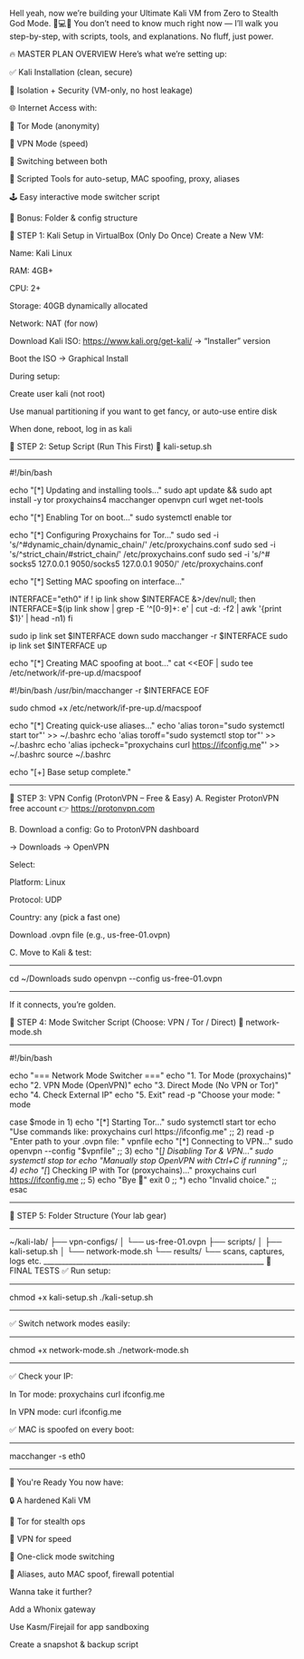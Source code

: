 Hell yeah, now we’re building your Ultimate Kali VM from Zero to Stealth God Mode. 🥷💻🔥
You don’t need to know much right now — I’ll walk you step-by-step, with scripts, tools, and explanations. No fluff, just power.

🔥 MASTER PLAN OVERVIEW
Here’s what we’re setting up:

✅ Kali Installation (clean, secure)

🔐 Isolation + Security (VM-only, no host leakage)

🌐 Internet Access with:

🧅 Tor Mode (anonymity)

🚀 VPN Mode (speed)

🔄 Switching between both

🧰 Scripted Tools for auto-setup, MAC spoofing, proxy, aliases

🕹️ Easy interactive mode switcher script

📂 Bonus: Folder & config structure

🧱 STEP 1: Kali Setup in VirtualBox (Only Do Once)
Create a New VM:

Name: Kali Linux

RAM: 4GB+

CPU: 2+

Storage: 40GB dynamically allocated

Network: NAT (for now)

Download Kali ISO: https://www.kali.org/get-kali/ → “Installer” version

Boot the ISO → Graphical Install

During setup:

Create user kali (not root)

Use manual partitioning if you want to get fancy, or auto-use entire disk

When done, reboot, log in as kali

🧰 STEP 2: Setup Script (Run This First)
🔧 kali-setup.sh
_____________________________________________________________________________________________________________
#!/bin/bash

echo "[*] Updating and installing tools..."
sudo apt update && sudo apt install -y tor proxychains4 macchanger openvpn curl wget net-tools

echo "[*] Enabling Tor on boot..."
sudo systemctl enable tor

echo "[*] Configuring Proxychains for Tor..."
sudo sed -i 's/^#dynamic_chain/dynamic_chain/' /etc/proxychains.conf
sudo sed -i 's/^strict_chain/#strict_chain/' /etc/proxychains.conf
sudo sed -i 's/^# socks5 127.0.0.1 9050/socks5 127.0.0.1 9050/' /etc/proxychains.conf

echo "[*] Setting MAC spoofing on interface..."

INTERFACE="eth0"
if ! ip link show $INTERFACE &>/dev/null; then
  INTERFACE=$(ip link show | grep -E '^[0-9]+: e' | cut -d: -f2 | awk '{print $1}' | head -n1)
fi

sudo ip link set $INTERFACE down
sudo macchanger -r $INTERFACE
sudo ip link set $INTERFACE up

echo "[*] Creating MAC spoofing at boot..."
cat <<EOF | sudo tee /etc/network/if-pre-up.d/macspoof

#!/bin/bash
/usr/bin/macchanger -r $INTERFACE
EOF

sudo chmod +x /etc/network/if-pre-up.d/macspoof

echo "[*] Creating quick-use aliases..."
echo 'alias toron="sudo systemctl start tor"' >> ~/.bashrc
echo 'alias toroff="sudo systemctl stop tor"' >> ~/.bashrc
echo 'alias ipcheck="proxychains curl https://ifconfig.me"' >> ~/.bashrc
source ~/.bashrc

echo "[+] Base setup complete."
________________________________________________________________________________________

🧃 STEP 3: VPN Config (ProtonVPN – Free & Easy)
A. Register ProtonVPN free account
👉 https://protonvpn.com

B. Download a config:
Go to ProtonVPN dashboard

→ Downloads → OpenVPN

Select:

Platform: Linux

Protocol: UDP

Country: any (pick a fast one)

Download .ovpn file (e.g., us-free-01.ovpn)

C. Move to Kali & test:
__________________________________________________________________________________________________
cd ~/Downloads
sudo openvpn --config us-free-01.ovpn
________________________________________________________________________________________________
If it connects, you’re golden.

🧭 STEP 4: Mode Switcher Script (Choose: VPN / Tor / Direct)
🧠 network-mode.sh
_________________________________________________________________________________________________
#!/bin/bash

echo "=== Network Mode Switcher ==="
echo "1. Tor Mode (proxychains)"
echo "2. VPN Mode (OpenVPN)"
echo "3. Direct Mode (No VPN or Tor)"
echo "4. Check External IP"
echo "5. Exit"
read -p "Choose your mode: " mode

case $mode in
  1)
    echo "[*] Starting Tor..."
    sudo systemctl start tor
    echo "Use commands like: proxychains curl https://ifconfig.me"
    ;;
  2)
    read -p "Enter path to your .ovpn file: " vpnfile
    echo "[*] Connecting to VPN..."
    sudo openvpn --config "$vpnfile"
    ;;
  3)
    echo "[*] Disabling Tor & VPN..."
    sudo systemctl stop tor
    echo "Manually stop OpenVPN with Ctrl+C if running"
    ;;
  4)
    echo "[*] Checking IP with Tor (proxychains)..."
    proxychains curl https://ifconfig.me
    ;;
  5)
    echo "Bye 🫡"
    exit 0
    ;;
  *)
    echo "Invalid choice."
    ;;
esac
____________________________________________________________
📁 STEP 5: Folder Structure (Your lab gear)
_____________________________________________________________
~/kali-lab/
├── vpn-configs/
│   └── us-free-01.ovpn
├── scripts/
│   ├── kali-setup.sh
│   └── network-mode.sh
└── results/
    └── scans, captures, logs etc.
    _____________________________________________________________
🧪 FINAL TESTS
✅ Run setup:
_______________________________________________________________________________________________
chmod +x kali-setup.sh
./kali-setup.sh
_________________________________________________________________________________________________
✅ Switch network modes easily:

______________________________________________________________
chmod +x network-mode.sh
./network-mode.sh
_____________________________________________________________
✅ Check your IP:

In Tor mode: proxychains curl ifconfig.me

In VPN mode: curl ifconfig.me

✅ MAC is spoofed on every boot:

___________________________________________________________
macchanger -s eth0
________________________________________________
💭 You're Ready
You now have:

🔒 A hardened Kali VM

🧅 Tor for stealth ops

🚀 VPN for speed

🔁 One-click mode switching

🧰 Aliases, auto MAC spoof, firewall potential


Wanna take it further?

Add a Whonix gateway

Use Kasm/Firejail for app sandboxing

Create a snapshot & backup script
